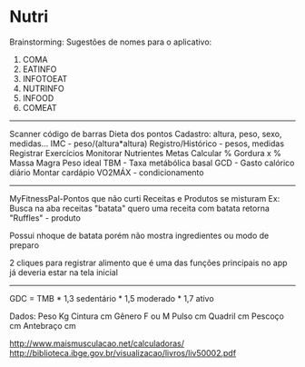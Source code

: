 ﻿# Nutri
Brainstorming: Sugestões de nomes para o aplicativo:

1. COMA
2. EATINFO
3. INFOTOEAT
4. NUTRINFO
5. INFOOD
6. COMEAT
____________________________________________________

Scanner código de barras
Dieta dos pontos
Cadastro:	altura, peso, sexo, medidas...
IMC - peso/(altura*altura)
Registro/Histórico - pesos, medidas
Registrar Exercícios
Monitorar Nutrientes
Metas
Calcular % Gordura x % Massa Magra
Peso ideal
TBM - Taxa metábólica basal
GCD - Gasto calórico diário
Montar cardápio
VO2MÁX - condicionamento
_______________________________________________________

MyFitnessPal-Pontos que não curti
Receitas e Produtos se misturam
Ex: Busca na aba receitas "batata"
quero uma receita com batata
retorna "Ruffles" - produto

Possui nhoque de batata
porém não mostra ingredientes ou modo de preparo

2 cliques para registrar alimento
que é uma das funções principais no app
já deveria estar na tela inicial
_______________________________________________________

GDC = TMB * 1,3 sedentário
		  * 1,5 moderado
		  * 1,7 ativo
		  
Dados:
Peso		Kg
Cintura		cm
Gênero		F ou M
Pulso		cm
Quadril		cm
Pescoço		cm
Antebraço	cm


http://www.maismusculacao.net/calculadoras/
http://biblioteca.ibge.gov.br/visualizacao/livros/liv50002.pdf


 